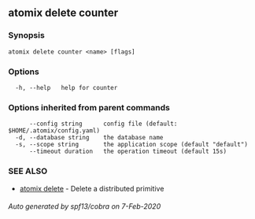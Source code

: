 ## atomix delete counter



### Synopsis



```
atomix delete counter <name> [flags]
```

### Options

```
  -h, --help   help for counter
```

### Options inherited from parent commands

```
      --config string      config file (default: $HOME/.atomix/config.yaml)
  -d, --database string    the database name
  -s, --scope string       the application scope (default "default")
      --timeout duration   the operation timeout (default 15s)
```

### SEE ALSO

* [atomix delete](atomix_delete.md)	 - Delete a distributed primitive

###### Auto generated by spf13/cobra on 7-Feb-2020
